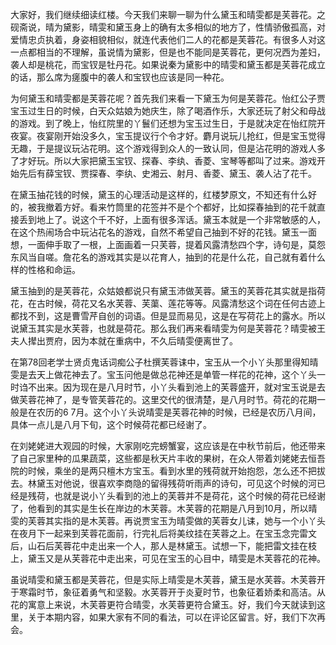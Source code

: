 
大家好，我们继续细读红楼。今天我们来聊一聊为什么黛玉和晴雯都是芙蓉花。之砚斋说，晴为黛影，晴雯和黛玉身上的确有太多相似的地方了，性情骄傲孤高，对爱情忠贞执着，身姿相貌相似，就连代表他们二人的花都是芙蓉花。有很多人对这一点都相当的不理解，虽说情为黛影，但是也不能同是芙蓉花，更何况西为差妇，袭人却是桃花，而宝钗是牡丹花。如果说秦为黛影中的晴雯和黛玉都是芙蓉花成立的话，那么席为瘥腹中的袭人和宝钗也应该是同一种花。

为何黛玉和晴雯都是芙蓉花呢？首先我们来看一下黛玉为何是芙蓉花。怡红公子贾宝玉过生日的时候，白天众姑娘为她庆生，除了喝酒作乐，大家还玩了射父和母战的游戏。到了晚上，怡红院里的丫鬟们还想为宝玉过生日，于是就决定在怡红院开夜宴。夜宴刚开始没多久，宝玉提议行个令才好。麝月说玩儿抢红，但是宝玉觉得无趣，于是提议玩沾花明。这个游戏得到众人的一致认同，但是沾花明的游戏人多了才好玩。所以大家把黛玉宝钗、探春、李纨、香菱、宝琴等都叫了过来。游戏开始先后有薛宝钗、贾探春、李纨、史湘云、射月、香菱、黛玉、袭人沾了花千。

在黛玉抽花钱的时候，黛玉的心理活动是这样的，红楼梦原文，不知还有什么好的，被我撤着方好。看来竹筒里的花签并不是个个都好，比如探春抽到的花千就直接丢到地上了。说这个千不好，上面有很多浑话。黛玉本就是一个非常敏感的人，在这个热闹场合中玩沾花名的游戏，自然不希望自己抽到不好的花钱。黛玉一面想，一面伸手取了一根，上面画着一只芙蓉，提着风露清愁四个字，诗句是，莫怨东风当自嗟。詹花名的游戏其实是以花育人，抽到的花是什么花，自己就有着什么样的性格和命运。

黛玉抽到的是芙蓉花，众姑娘都说只有黛玉沛做芙蓉。黛玉的芙蓉花其实就是指荷花，在古时候，荷花又名水芙蓉、芙蕖、莲花等等。风露清愁这个词在任何古迹上都找不到，这是曹雪芹自创的词语。但是显而易见，这是在写荷花上的露水。所以说黛玉其实是水芙蓉，也就是荷花。那么我们再来看晴雯为何是芙蓉花？晴雯被王夫人撵出贾府，因为本就在重病中，不久后晴雯便离世了。

在第78回老学士贤贞鬼话词痴公子杜撰芙蓉诔中，宝玉从一个小丫头那里得知晴雯是去天上做花神去了。宝玉问他是做总花神还是单管一样花的花神，这个丫头一时诌不出来。因为现在是八月时节，小丫头看到池上的芙蓉盛开，就对宝玉说是去做芙蓉花神了，是专管芙蓉花的。这里交代的很清楚，是八月时节。荷花的花期一般是在农历的6 7月。这个小丫头说晴雯是芙蓉花神的时候，已经是农历八月间，具体一点儿是八月下旬，这个时候荷花都已经谢了。

在刘姥姥进大观园的时候，大家刚吃完螃蟹宴，这应该是在中秋节前后，他还带来了自己家里种的瓜果蔬菜，这些都是秋天片丰收的果树，在众人带着刘姥姥去恒吾院的时候，乘坐的是两只檀木方宝玉。看到水里的残荷就开始抱怨，怎么还不把拔去。林黛玉对他说，很喜欢李商隐的留得残荷听雨声的诗句，可见这个时候的河已经是残荷，也就是说小丫头看到的池上的芙蓉并不是荷花，这个时候的荷花已经谢了，他看到的其实是生长在岸边的木芙蓉。木芙蓉的花期是八月到10月，所以晴雯的芙蓉其实指的是木芙蓉。再说贾宝玉为晴雯做的芙蓉女儿诔，她与一个小丫头在夜月下一起来到芙蓉花面前，行完礼后将美纹挂在芙蓉之上。在宝玉念完雷文后，山石后芙蓉花中走出来一个人，那人是林黛玉。试想一下，能把雷文挂在枝上，黛玉又是从芙蓉花中走出来，可见在宝玉的心目中，晴雯是木芙蓉花的花神。

虽说晴雯和黛玉都是芙蓉花，但是实际上晴雯是木芙蓉，黛玉是水芙蓉。木芙蓉开于寒霜时节，象征着勇气和坚毅。水芙蓉开于炎夏时节，也象征着娇柔和高洁。从花的寓意上来说，木芙蓉更符合晴雯，水芙蓉更符合黛玉。好，我们今天就读到这里，关于本期内容，如果大家有不同的看法，可以在评论区留言。好，我们下次再会。


